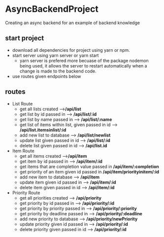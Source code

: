 # AsyncBackendProject
Creating an async backend for an example of backend knowledge

## start project
* download all dependencies for project using yarn or npm.
* start server using yarn server or yarn start
    * yarn server is prefered more becuase of the package nodemon being used, it allows the server to restart automatically when a change is made to the backend code.
* use routes given endpoints below

## routes
* List Route
    * get all lists created -->__/api/list__
    * get list by id passed in --> __/api/list/:id__
    * get list by name passed in  --> __/api/list/:name__
    * get list of items within list, given passed in id --> __/api/list.itemsinlist/:id__
    * add new list to database --> __/api/list/newlist__
    * update list given passed in id --> __/api/list/:id__
    * delete list given passed in id --> __/api/list.id__
* Item Route
    * get all items created -->__/api/item__
    * get item by id passed in --> __/api/item/:id__
    * get items that are completion value passed in __/api/item/:completion__
    * get priority of an item given id passed in __/api/item/priorityinitem/:id__
    * add new item to database --> __/api/item__
    * update item given id passed in --> __/api/item/:id__
    * delete item given passed in id --> __/api/item/:id__ 
* Priority Route
    * get all priorities created --> __/api/priority__
    * get priority by id passed in --> __/api/priority/:id__
    * get priority by priority passed in --> __/api/priority/:priority__
    * get priority by deadline passed in --> __/api/priority/:deadline__
    * add new priority to database --> __/api/priority/newPriority__
    * update priority given id passed in --> __/api/priority/:id__
    * delete priority given passed in id --> __/api/priority/:id__ 
